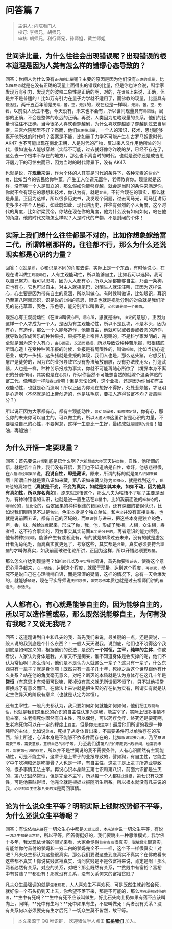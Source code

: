 # 问答篇 7

> 主讲人: 内院看门人 <br />
> 校订: 李师兄，胡师兄 <br />
> 审核: 胡师兄，利行师兄，孙师姐，黄兰师姐 <br />

## 世间讲**比量**，为什么往往会出现**错误**呢？出现错误的根本道理是因为人类有怎么样的错缪心态导致的？

回答：世间人为什么没有`正确的比量`呢？主要的原因是因为他们没有`正确的现量`，比如`唯物论`就是在没有正确的现量上面得出的错误的比量，但是你也许会说，科学家发现万有引力，发现光的波粒二象性是正确的啊，对的，在`世俗`上来说，正确，但是并不是普适的！比如万有引力在量子力学就不适用了，而佛教的现量，比量具有`普适性`，两千五百年前是`无常，苦，空，无我`的，现在也是一样啊，`无常，苦，空，无我`，以前没人长生不老，今天没有，未来也不会有，所以世间现量具有`局限性`，局部的正确，不会是整体的永远的正确。再说，人类因为忽略现量的关系，他们的比量也往往不正确，当今很多人喜欢看穿越剧，为什么喜欢穿越剧？穿越到过去当皇帝，三宫六院那里不好？然而，他们`忽略掉现量`，一个人的知识，技术，思想能够离开他所处的时代吗？答案是不能，比如量子力学不可能产生在古罗马奴隶时代，AK47 也不可能出现在南北宋朝，人是时代的产物，反过来人又作用他所处的时代，假如说有人能够穿越（实际不可能，过去就好像你昨晚的梦，已经不存在了，这么去一个根本不存在的地方），那么也不离当时的时代，也就是说你还是成吉思汗屠刀下的可怜虫而已，因为当时的时代背景下，没有 AK47.

也就是说，在**现量**来讲，作为个体的人其实是时代的条件下，各种元素的`综合产物`，比如当今的农民给你种菜，产生工人创造元器件，老师教育你。现量就是这样，没有哪一个人是孤立的，那么假如你能够穿越，就会是当时的条件来满足你，你就不会有现在的思想和技术，你认为有，就是`非量`，不符合现在的事实，那么就是非量。正因为这样，所以很多历史书，我发现个问题，过去司马光，司马迁讲历史多少不带个人色彩，如此既如此，现代讲历史，往往有强烈的个人角度，这个时代的角度，比如讲梁武帝，你站在现在你的角度，他为什么没有如何如何，站在他的角度，他的时代又能怎么样呢？人是时代的产物，不是封闭的个体！

## 实际上我们想什么往往都是不对的，比如你想象嫁给富二代，所谓韩剧那样的，往往都不行，那么为什么还说**现实**都是**心识**的力量？

回答：`心`就是`识`，心和识是不同的角度去讲，实际上是一个东西，有时候说心，在现在讲叫做`主观能动性`，人有主观能动性，所以能够自主，比如我可以选择，我可以自己努力，我可以思考，因为人人都有心，所以大家都能够自主，乃至一条狗，它也有心，它也可以自主，对主人就摇尾巴，对陌生人就汪汪叫，正因为这样说心，心主要是因为带有自主的意涵，所以叫做心。有时候叫做识，比如眼识，耳识乃至第八阿赖耶识，识是说的`分别`的意思，眼识也就是视觉分别的对象就是我们所见的花花草草，表色，形色等，能分别所以叫做识，`心和识是同一个东西`。

既然心有主观能动性（在`唯识`叫做`心所`，`思心所`，思就是`造作`，`决定`的意思），正因为这样一个人才成为一个人，是因为有主观能动性，所以不是瓦块，不是木头，因为有心，有造作，那么一个人能够造作，他能自主，他就可以或者善或者恶的造作，就导致说形成苦乐的种种果报，果报不是上帝伟人恩赐的，不是科学家发明的，完全就是因为这个人有心，`由心而造`，`又造而受报`，所以导致受种种苦乐报，归根结底所谓心造！在受种种苦乐报的时候，业报是有局限性的，叫做`报障`，比如当初心造恶业，成为一头猪，这头猪就是业报的体现，我们人也是，那么这头猪，它想反抗屠户是徒劳的，因为它的业报导致它没有办法解放前肢，没有办法使用火，打造武器，人也是一样，种种苦乐报成为事实，你就不可能再随心所欲了（境界本身不离识的分别作用，其实也是在`心受`），所以你当然不可能想当然的就嫁个温柔体贴的富二代，像韩剧一样`阳春白雪`嘛！但是无论如何，这个业报，还是因为你当初有主观能动性，也就是心而造啊！所以正因为你现在想好不得好，处处惹烦恼，才证明是心造啊（不然就是如上帝创造的，他是啥毛病，要把人造得贫富不均？贤愚两分？）

所以说正因为大家都有心，都有主观能动性，`普劝见闻者，勤修戒定慧`，你有心，那么你的未来你可以自主的，可以做主的，所以`太虚大师`这里讲皆是心识的力量，不要埋没自己的心性，不要懈怠，这样一生更比一生好，最终成就`最圆满的觉悟`！加油，再加油！

## 为什么开悟一定要**现量**？

回答：首先要说`开悟`到底是悟什么啊？`六祖慧能大师`天天讲`自性`，自性，他所谓的悟，就是悟个自性，我们没有开悟，我们也不知道啥是自性，幸好，他慈悲得很，在`六祖坛经嘱累品`说，**我说自性，即是藏识**。原来，所谓的标的就是`第八识如来藏`啊！所谓自性就是第八识如来藏，第八识如来藏又称为`实相心`，就是找到这个，`现观`他的真如性（**真就是不变，不变为真实，如就是如其本来，如如不动，因为他具有真如性，所以亦名真如**），原来就是悟这个，那么凡夫为啥悟不了呢？主要是因为，有种种错误的认识，也就是说一直生活在`非量`中，比如我前面说的`唯神论`的，`唯物论`的，`进化论`的，否定因果的种种粗浅的错误认识，还有深细的错误认识，比如说我们眼所见不过是`色尘`，色尘本身是个独立单位，和`声尘`并没有直接关系，也就是说前面五识，都有自己的区域的，而`意识`参与进来，把这些本身是独立的色，声，香，味，触给`连贯`起来，形成了你，我，他，形成了我相，人相，众生相，寿者相，这不符合事实的，因为事实其实前面`五尘是分开的`，再者意识的能力很强，他有种种`独影境`，能够产生有或者没有，有的就是攀缘过去未来，没有的就是虚妄计者兔角龟毛，而离真实就更远了，考察这些，其实都是`非量`，真实必须要符合`现量`的才叫做真实，如我前面破进化论所讲，正因为这样，所以开悟必须要`现量`。

那么怎么样达到现量呢？如`祖师们`以及`平实导师`所讲，首先你要`看话头`，使得这个意识心清净起来，`心一境性`，达到这个程度，就属于现量，达到这个程度，`再参究`，参究不是说自己在心理喃喃自语，而是深深的疑情，这样的情况下，总有一天会爆发的，就能够`触证`，现在平实导师说`无相念佛`，`体究念佛`本质也就是过去祖师们讲的`看话头`，`参话头`。

## 人人都有心，有心就是能够自主的，因为能够自主的，所以可以造作善或恶，那么既然说能够**自主**，为何有没有我呢？又说**无我**呢？

回答：这道题讲到自主和凡夫的我，首先我们来说，最关键的一点，还是要说，一般人说的我到底是个什么东西？！一般人天天说我，说到底，他们也不晓得这个我到底是如何定义的，根据他们的说法，是说的**一个常恒，主宰，纯粹的主体**，你或者说，人家认为身体是我，人家又不是痴呆，谁不知道身体是会灭掉的呢，他们不认为常恒啊！那么请问，他们是不是认为人就这么一辈子？这只有一辈子，什么东西只有一辈子？就是身体嘛！既然只有一辈子几十年，死掉之后这个世界跟他有什么关系？站在他的角度毫无意义，对吧？断灭的本质就是认为身体存在这几十年是**常恒**（有意思才有常恒可说嘛，死掉没有意义就无所谓恒不恒了），只不过他把常恒换成了有意义而已。在佛法上来讲就是把生灭的存在执为实有，所谓实有就是认定生住异灭的阶段有意义（也就是认定为常恒）。

还有主宰性，一般凡夫都认为，我只要如何如何就能如何如何，他们把`主观能动性`，也就是我们这里说的心识的自主性认定为是我，能主宰了，实际上很多事情不能主宰，生老病死你固然有自主性，可以保健，可以药疗食疗，终究还是要死啊，生老病死你可以在一定的程度上`自主`，但是你`无法主宰`！最后他们所谓的我是一种纯粹的主体，比如说`灵魂`，死掉了从身体冒出来，不需要条件可以单独存在的东西，综上所述，心识本身是不能够不依条件而存在的，比如`眼识需要九缘`，乃至`意识需要三缘，需要意根，意识自己的种子等`，乃至我们讲`第八识如来藏要出现世间，也需要缘的，需要第七识的存在`，所以并不是世间说的我不需要条件，人有心识固然有主观能动性，可是不能主宰，这辈子是上辈子的业报导致的，譬如狗，有自主性，它能主宰中午吃狗粮还是吃排骨？人也是一样，有自主性，这辈子是上辈子所造业导致的，很多事情无法主宰。再说心识本身除去第七识和第八识，前面六识都是生灭的，第八识固然常恒，但是完全不主宰，所以每一个人都`随业受报`，第七识有决定性，可是他蒙昧得很，他完全就是根据业报随所生所系。所以根本就没有凡夫说的我，`心识的自主性`和`凡夫的我`是两回事情。

## 论为什么说众生平等？明明实际上**钱财权势**都不平等，为什么还说**众生平等**呢？

回答：有说依`如来藏`在一切众生心中都是`无觉无观`，`本来清净`说一切众生平等，有说`一切众生都是无常的`，所以平等，回答得挺好的，我们要跳出一种思维模式，我学佛十多年，我发现依世俗的眼光来看，大家会觉得`贫穷贵贱`很真实，`聪敏蠢笨`很真实，有能给你付首付的爹妈和一穷二白的爹妈完全不一一样，这个不一样很真实！对吧？凡夫众生都认为这些很真实，那么我们要说这些到底真实不真实？在佛教看来这些都不真实！你说贫贱富裕真实，请问贫贱是不是依富裕来说，肯定是啊！那么两者必然有关系，对应的关系，对吧？那么既然有关系，**贫贱中有富裕？富裕中有贫贱？**都没有！那就没有关系，没有关系何来的富裕贫贱？

凡夫众生最强调的就是`生老病死`，人人喜欢生不喜欢死，可是既然生就必然会死，就好像一个石头扔到天上去，你希望不落下来，那是不可能的，那么`生死是相对待的法`，**生中有死吗？**生中有死不应该叫做生，好比石头向上扔如果有落不应该叫向上，同样，**死中有生吗？**死中如果有生，不应叫做死！两者没有关系？没有关系何以必须要先有生才后死？一切众生莫不皆然，故平等。

> 本文来源于 QQ 唯识群， 欢迎诸位学人点击 **[联系我们](https://mp.weixin.qq.com/s/lZCfWjmLjgNR165Tx4_bCQ)** 加入。
